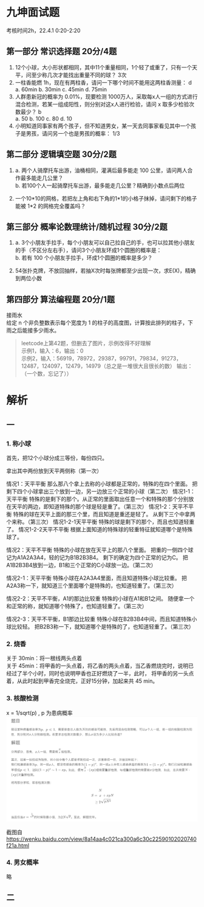 # 九坤面试题 
考核时间2h，22.4.1 0:20-2:20
## 第一部分 常识选择题 20分/4题
1. 12个小球，大小形状都相同，其中11个重量相同，1个轻了或重了，只有一个天平，问至少称几次才能找出重量不同的球？ 3次
2. 一柱香能燃 1h，现在有两柱香，请问一下哪个时间不能用这两柱香测量： d\
   a. 60min  b. 30min  c. 45min  d. 75min
3. 人群患新冠的概率为 0.01%，现要检测 1000万人，采取每x人一组的方式进行混合检测，若某一组成阳性，则分别对这x人进行检验，请问 x 取多少检验次数最少？ b\
   a. 50  b. 100  c. 80  d. 10
4. 小明知道同事家有两个孩子，但不知道男女，某一天去同事家看见其中一个孩子是男孩，请问另一个也是男孩的概率： 1/3

## 第二部分 逻辑填空题 30分/2题
1. a. 两个人骑摩托车出游，油桶相同，灌满后最多能走 100 公里，请问两人合作最多能走几公里？\
b. 若100个人一起骑摩托车出游，最多能走几公里？精确到小数点后两位

2. 一个10\*10的网格，若把左上角和右下角的1\*1的小格子抹掉，请问剩下的格子能被 1\*2 的网格完全覆盖吗？

## 第三部分 概率论数理统计/随机过程 30分/2题
1. a. 3个小朋友手拉手，每个小朋友可以自己拉自己的手，也可以拉其他小朋友的手（不区分左右手），请问3个小朋友环成1个圆圈的概率是：\
b. 若有 100 个小朋友手拉手，环成1个圆圈的概率是多少？

2. 54张扑克牌，不放回抽样，若抽X次时每张牌都至少出现一次，求E(X)，精确到两位小数

## 第四部分 算法编程题 20分/1题
接雨水\
给定 n 个非负整数表示每个宽度为 1 的柱子的高度图，计算按此排列的柱子，下雨之后能接多少雨水。

> leetcode上第42题，但删去了图片，示例改得不好理解\
示例1，输入：6，输出：0\
示例2，输入：56919，78972，29387，99791，79834，91273，12487，124097，12479，14979（总之是一堆很大且很长的数）
输出：（一个数，忘记了））

# 解析
## 一
### 1. 称小球

首先，把12个小球分成三等份，每份四只。
 
拿出其中两份放到天平两侧称（第一次） 

情况1：天平平衡
   那么那八个拿上去称的小球都是正常的，特殊的在四个里面。 
   把剩下四个小球拿出三个放到一边，另一边放三个正常的小球（第二次） 
   情况1-1：天平平衡
      特殊的是剩下的那个。从正常的里面取出任意一个和特殊的那个分别放在天平的两边，即知道特殊的那个球是轻是重了。（第三次）
   情况1-2：天平不平衡
      特殊的球在天平上面的那三个里，而且知道是重还是轻了。 
      从剩下三个中拿两个来称。（第三次）
   情况1-2-1天平平衡
      特殊的球是剩下的那个，而且也知道轻重了。
   情况1-2-2天平不平衡
      根据上面知道的特殊球的轻重特征就知道哪个是特殊球了。

情况2：天平不平衡 
   特殊的小球在放在天平上的那八个里面。 
   把重的一侧四个球记为A1A2A3A4，轻的记为B1B2B3B4。 
   剩下的确定为四个正常的记为C。 
   把A1B2B3B4放到一边，B1和三个正常的C小球放一边。（第二次） 

   情况2-1：天平平衡 
      特殊小球在A2A3A4里面，而且知道特殊小球比较重。 
      把A2A3称一下，就知道三个里面哪个是特殊的，也知道轻重了。（第三次） 

   情况2-2：天平不平衡，A1的那边比较重 
      特殊的小球在A1和B1之间。 
      随便拿一个和正常的称，就知道哪个特殊了，也知道轻重了。（第三次） 

   情况2-3：天平不平衡，B1那边比较重 
      特殊小球在B2B3B4中间，而且知道特殊小球比较轻。 
      把B2B3称一下，就知道哪个是特殊的了，也知道轻重了。（第三次）
   
### 2. 烧香

关于 30min：将一根线两头点着\
关于 45min：将甲香的一头点着，将乙香的两头点着，当乙香燃烧完时，说明已经过了半个小时，同时也说明甲香也正好燃烧了一半，此时，
将甲香的另一头点着，从此时起到甲香完全烧完，正好15分钟，加起来共 45 min。

### 3. 核酸检测

x = 1/sqrt(p) , p 为患病概率
![答案](./核酸检测.PNG)

截图自 https://wenku.baidu.com/view/8a14aa4c021ca300a6c30c22590102020740f21a.html

### 4. 男女概率

略

## 二